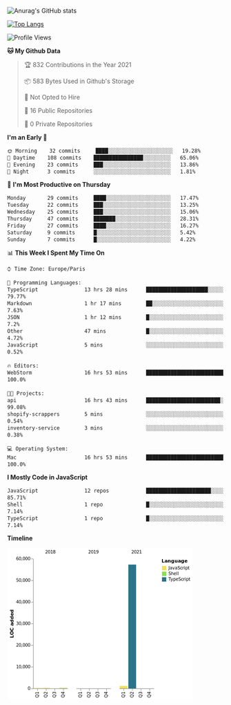 ![Anurag's GitHub stats](https://github-readme-stats.vercel.app/api?username=sufiane&theme=dark&show_icons=true&count_private=true)


[![Top Langs](https://github-readme-stats.vercel.app/api/top-langs/?username=sufiane&layout=compact)](https://github.com/anuraghazra/github-readme-stats)

<!--START_SECTION:waka-->
![Profile Views](http://img.shields.io/badge/Profile%20Views-20-blue)

**🐱 My Github Data** 

> 🏆 832 Contributions in the Year 2021
 > 
> 📦 583 Bytes Used in Github's Storage 
 > 
> 🚫 Not Opted to Hire
 > 
> 📜 16 Public Repositories 
 > 
> 🔑 0 Private Repositories  
 > 
**I'm an Early 🐤** 

```text
🌞 Morning    32 commits     ████░░░░░░░░░░░░░░░░░░░░░   19.28% 
🌆 Daytime    108 commits    ████████████████░░░░░░░░░   65.06% 
🌃 Evening    23 commits     ███░░░░░░░░░░░░░░░░░░░░░░   13.86% 
🌙 Night      3 commits      ░░░░░░░░░░░░░░░░░░░░░░░░░   1.81%

```
📅 **I'm Most Productive on Thursday** 

```text
Monday       29 commits     ████░░░░░░░░░░░░░░░░░░░░░   17.47% 
Tuesday      22 commits     ███░░░░░░░░░░░░░░░░░░░░░░   13.25% 
Wednesday    25 commits     ███░░░░░░░░░░░░░░░░░░░░░░   15.06% 
Thursday     47 commits     ███████░░░░░░░░░░░░░░░░░░   28.31% 
Friday       27 commits     ████░░░░░░░░░░░░░░░░░░░░░   16.27% 
Saturday     9 commits      █░░░░░░░░░░░░░░░░░░░░░░░░   5.42% 
Sunday       7 commits      █░░░░░░░░░░░░░░░░░░░░░░░░   4.22%

```


📊 **This Week I Spent My Time On** 

```text
⌚︎ Time Zone: Europe/Paris

💬 Programming Languages: 
TypeScript               13 hrs 28 mins      ████████████████████░░░░░   79.77% 
Markdown                 1 hr 17 mins        ██░░░░░░░░░░░░░░░░░░░░░░░   7.63% 
JSON                     1 hr 12 mins        █░░░░░░░░░░░░░░░░░░░░░░░░   7.2% 
Other                    47 mins             █░░░░░░░░░░░░░░░░░░░░░░░░   4.72% 
JavaScript               5 mins              ░░░░░░░░░░░░░░░░░░░░░░░░░   0.52%

🔥 Editors: 
WebStorm                 16 hrs 53 mins      █████████████████████████   100.0%

🐱‍💻 Projects: 
api                      16 hrs 43 mins      ████████████████████████░   99.08% 
shopify-scrappers        5 mins              ░░░░░░░░░░░░░░░░░░░░░░░░░   0.54% 
inventory-service        3 mins              ░░░░░░░░░░░░░░░░░░░░░░░░░   0.38%

💻 Operating System: 
Mac                      16 hrs 53 mins      █████████████████████████   100.0%

```

**I Mostly Code in JavaScript** 

```text
JavaScript               12 repos            █████████████████████░░░░   85.71% 
Shell                    1 repo              █░░░░░░░░░░░░░░░░░░░░░░░░   7.14% 
TypeScript               1 repo              █░░░░░░░░░░░░░░░░░░░░░░░░   7.14%

```


**Timeline**

![Chart not found](https://raw.githubusercontent.com/Sufiane/Sufiane/main/charts/bar_graph.png) 


<!--END_SECTION:waka-->


<!--
**Sufiane/sufiane** is a ✨ _special_ ✨ repository because its `README.md` (this file) appears on your GitHub profile.

Here are some ideas to get you started:

- 🔭 I’m currently working on ...
- 🌱 I’m currently learning ...
- 👯 I’m looking to collaborate on ...
- 🤔 I’m looking for help with ...
- 💬 Ask me about ...
- 📫 How to reach me: ...
- 😄 Pronouns: ...
- ⚡ Fun fact: ...
-->

